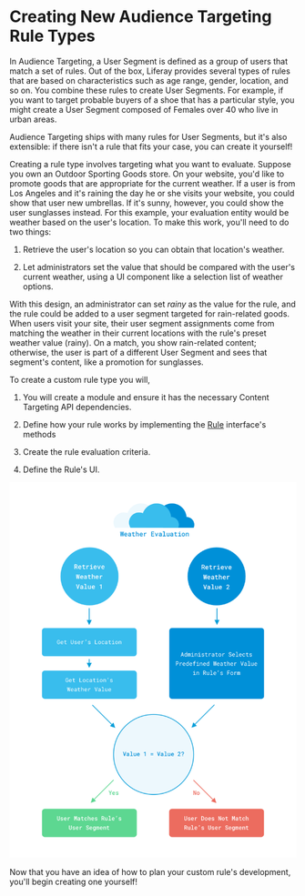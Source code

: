 # Creating New Audience Targeting Rule Types [](id=creating-new-audience-targeting-rule-types)

In Audience Targeting, a User Segment is defined as a group of users that match 
a set of rules. Out of the box, Liferay provides several types of rules that 
are based on characteristics such as age range, gender, location, and so on. 
You combine these rules to create User Segments. For example, if you want to 
target probable buyers of a shoe that has a particular style, you might create 
a User Segment composed of Females over 40 who live in urban areas. 

Audience Targeting ships with many rules for User Segments, but it's also 
extensible: if there isn't a rule that fits your case, you can create it 
yourself! 

Creating a rule type involves targeting what you want to evaluate. Suppose you
own an Outdoor Sporting Goods store. On your website, you'd like to promote
goods that are appropriate for the current weather. If a user is from Los
Angeles and it's raining the day he or she visits your website, you could show
that user new umbrellas. If it's sunny, however, you could show the user
sunglasses instead. For this example, your evaluation entity would be weather
based on the user's location. To make this work, you'll need to do two things: 

1.  Retrieve the user's location so you can obtain that location's weather. 

2.  Let administrators set the value that should be compared with the user's
    current weather, using a UI component like a selection list of weather
    options. 

With this design, an administrator can set *rainy* as the value for the rule,
and the rule could be added to a user segment targeted for rain-related goods.
When users visit your site, their user segment assignments come from matching
the weather in their current locations with the rule's preset weather value
(rainy). On a match, you show rain-related content; otherwise, the user is part
of a different User Segment and sees that segment's content, like a promotion
for sunglasses.

To create a custom rule type you will,

1.  You will create a module and ensure it has the necessary Content Targeting 
    API dependencies.

2.  Define how your rule works by implementing the  [Rule](@app-ref@/content-targeting/3.0.0/javadocs/com/liferay/content/targeting/api/model/Rule.html)
    interface's methods

3.  Create the rule evaluation criteria.

4.  Define the Rule's UI.


![Figure 1: This diagram breaks down the evaluation process for the weather rule.](../../../images-dxp/weather-rule-diagram.png)

Now that you have an idea of how to plan your custom rule's development, you'll
begin creating one yourself!
